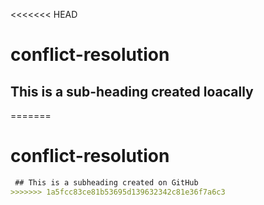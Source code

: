<<<<<<< HEAD
# conflict-resolution 
## This is a sub-heading created loacally

=======
# conflict-resolution
 ```md
  ## This is a subheading created on GitHub
>>>>>>> 1a5fcc83ce81b53695d139632342c81e36f7a6c3

